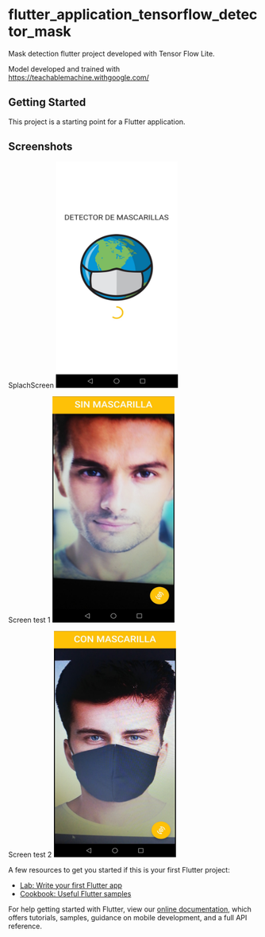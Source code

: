 # flutter_application_tensorflow_detector_mask

Mask detection flutter project developed with Tensor Flow Lite.

Model developed and trained with https://teachablemachine.withgoogle.com/

## Getting Started

This project is a starting point for a Flutter application.

## Screenshots
<p>
  SplachScreen
  <img src="Screenshot_0.jpg" width="246" height="455">
</p>
<p>
  Screen test 1  
  <img src="Screenshot_1.jpg" width="246" height="455">
</p>
<p>
  Screen test 2
  <img src="Screenshot_2.jpg" width="246" height="455">
</p>

A few resources to get you started if this is your first Flutter project:

- [Lab: Write your first Flutter app](https://flutter.dev/docs/get-started/codelab)
- [Cookbook: Useful Flutter samples](https://flutter.dev/docs/cookbook)

For help getting started with Flutter, view our
[online documentation](https://flutter.dev/docs), which offers tutorials,
samples, guidance on mobile development, and a full API reference.
